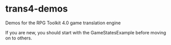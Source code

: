 # trans4-demos
Demos for the RPG Toolkit 4.0 game translation engine

If you are new, you should start with the GameStatesExample before moving on to others.
